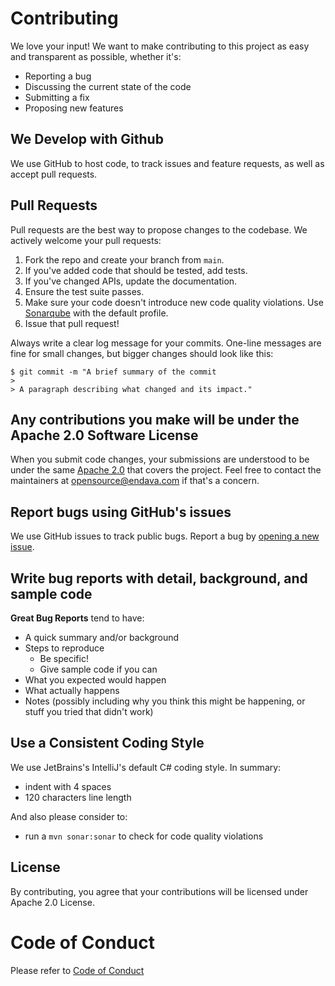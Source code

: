 # Contributing

We love your input! We want to make contributing to this project as easy and transparent as possible, whether it's:

- Reporting a bug
- Discussing the current state of the code
- Submitting a fix
- Proposing new features

## We Develop with Github

We use GitHub to host code, to track issues and feature requests, as well as accept pull requests.

## Pull Requests

Pull requests are the best way to propose changes to the codebase. We actively welcome your pull requests:

1. Fork the repo and create your branch from `main`.
2. If you've added code that should be tested, add tests.
3. If you've changed APIs, update the documentation.
4. Ensure the test suite passes.
5. Make sure your code doesn't introduce new code quality violations. Use [Sonarqube](https://www.sonarqube.org/) with the default profile.
6. Issue that pull request!

Always write a clear log message for your commits. One-line messages are fine for small changes, but bigger changes should look like this:

    $ git commit -m "A brief summary of the commit
    > 
    > A paragraph describing what changed and its impact."


## Any contributions you make will be under the Apache 2.0 Software License

When you submit code changes, your submissions are understood to be under the same [Apache 2.0](https://choosealicense.com/licenses/apache-2.0/) that covers the project. Feel free to contact the maintainers at [opensource@endava.com](opensource@endava.com) if that's a concern.

## Report bugs using GitHub's issues

We use GitHub issues to track public bugs. Report a bug by [opening a new issue]().

## Write bug reports with detail, background, and sample code

**Great Bug Reports** tend to have:

- A quick summary and/or background
- Steps to reproduce
  - Be specific!
  - Give sample code if you can
- What you expected would happen
- What actually happens
- Notes (possibly including why you think this might be happening, or stuff you tried that didn't work)

## Use a Consistent Coding Style

We use JetBrains's IntelliJ's default C# coding style. In summary:

- indent with 4 spaces
- 120 characters line length

And also please consider to:
- run a ```mvn sonar:sonar``` to check for code quality violations

## License
By contributing, you agree that your contributions will be licensed under Apache 2.0 License.

# Code of Conduct
Please refer to [Code of Conduct](CODE_OF_CONDUCT.md)